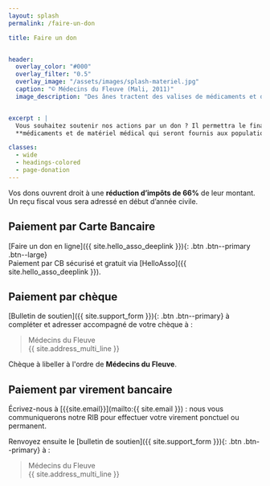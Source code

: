 ```yaml
---
layout: splash
permalink: /faire-un-don

title: Faire un don


header:
  overlay_color: "#000"
  overlay_filter: "0.5"
  overlay_image: "/assets/images/splash-materiel.jpg"
  caption: "© Médecins du Fleuve (Mali, 2011)"
  image_description: "Des ânes tractent des valises de médicaments et de matériel médical, qui ont été financés par vos dons à Médecins du Fleuve"


excerpt : |
  Vous souhaitez soutenir nos actions par un don ? Il permettra le financement de
  **médicaments et de matériel médical qui seront fournis aux populations**.

classes:
  - wide
  - headings-colored
  - page-donation
---
```



Vos dons ouvrent droit à une **réduction d’impôts de 66%** de leur montant.
Un reçu fiscal vous sera adressé en début d’année civile.

## Paiement par Carte Bancaire

[Faire un don en ligne]({{ site.hello_asso_deeplink }}){: .btn .btn--primary .btn--large}  
Paiement par CB sécurisé et gratuit via [HelloAsso]({{ site.hello_asso_deeplink }}).


## Paiement par chèque

[Bulletin de soutien]({{ site.support_form }}){: .btn .btn--primary}
à compléter et adresser accompagné de votre chèque à :  

> Médecins du Fleuve  
> {{ site.address_multi_line }}

Chèque à libeller à l'ordre de **Médecins du Fleuve**.


## Paiement par virement bancaire

Écrivez-nous à [{{site.email}}](mailto:{{ site.email }}) :
nous vous communiquerons notre RIB pour effectuer votre virement ponctuel ou permanent.

Renvoyez ensuite le [bulletin de soutien]({{ site.support_form }}){: .btn .btn--primary} à :

> Médecins du Fleuve  
> {{ site.address_multi_line }}
